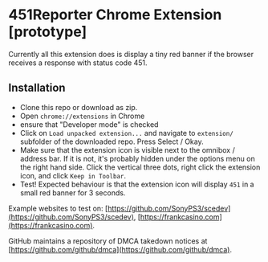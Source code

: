# 451Reporter Chrome Extension [prototype]

Currently all this extension does is display a tiny red banner if the browser receives a response with status code 451. 

## Installation

- Clone this repo or download as zip.
- Open `chrome://extensions` in Chrome
- ensure that "Developer mode" is checked
- Click on `Load unpacked extension...` and navigate to `extension/` subfolder of the downloaded repo. Press Select / Okay.
- Make sure that the extension icon is visible next to the omnibox / address bar. If it is not, it's probably hidden under the options menu on the right hand side. Click the vertical three dots, right click the extension icon, and click `Keep in Toolbar`.
- Test! Expected behaviour is that the extension icon will display `451` in a small red banner for 3 seconds.

Example websites to test on: [https://github.com/SonyPS3/scedev](https://github.com/SonyPS3/scedev), [https://frankcasino.com](https://frankcasino.com). 

GitHub maintains a repository of DMCA takedown notices at [https://github.com/github/dmca](https://github.com/github/dmca).
